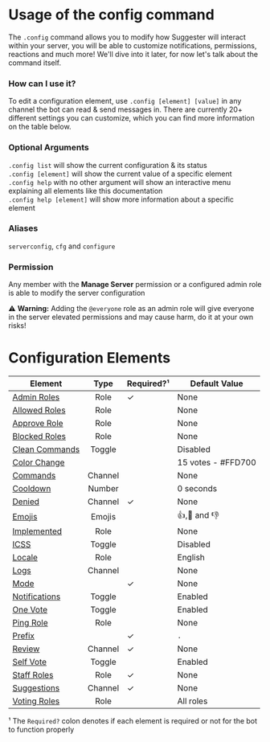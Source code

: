 # Usage of the config command

The `.config` command allows you to modify how Suggester will interact within your server, you will be able to customize notifications, permissions, reactions and much more! We'll dive into it later, for now let's talk about the command itself.

### How can I use it?

To edit a configuration element, use `.config [element] [value]` in any channel the bot can read & send messages in. There are currently 20+ different settings you can customize, which you can find more information on the table below.

### Optional Arguments

`.config list` will show the current configuration & its status\
`.config [element]` will show the current value of a specific element\
`.config help` with no other argument will show an interactive menu explaining all elements like this documentation\
`.config help [element]` will show more information about a specific element

### Aliases
`serverconfig`, `cfg` and `configure`

### Permission
Any member with the **Manage Server** permission or a configured admin role is able to modify the server configuration

⚠ **Warning:** Adding the `@everyone` role as an admin role will give everyone in the server elevated permissions and may cause harm, do it at your own risks!

# Configuration Elements

| Element                                       |                Type                          |   Required?¹          | Default Value         |
|-----------------------------------------------|:--------------------------------------------:|-----------------------|-----------------------|
| [Admin Roles](/config/adminroles)             | Role                                         |        ✓              |      None             |
| [Allowed Roles](/config/allowedroles.md)      | Role                                         |                       |         None          | 
| [Approve Role](/config/approverole.md)        | Role                                         |                       |         None           |
| [Blocked Roles](/config/blockedroles.md)      | Role                                         |                       |         None           |
| [Clean Commands](/config/cleancommands.md)    | Toggle                                       |                       |         Disabled       |
| [Color Change](/config/colorchange.md)        |                                              |                       | 15 votes - #FFD700     |
| [Commands](/config/commands.md)               | Channel                                      |                       |         None           |
| [Cooldown](/config/cooldown.md)               | Number                                       |                       |       0 seconds        |
| [Denied](/config/denied.md)                   | Channel                                      |           ✓           |         None           |
| [Emojis](/config/emojis.md)                   | Emojis                                       |                       |      👍,🤷 and 👎     |
| [Implemented](/config/implemented.md)         | Role                                         |                       |        None            |
| [ICSS](/config/inchannelsuggestions)          | Toggle                                       |                       |         Disabled       |
| [Locale](/config/locale.md)                   | Role                                         |                       |          English       |
| [Logs](/config/logs.md)                       | Channel                                      |                       |            None        |
| [Mode](/config/mode.md)                       |                                              |           ✓           |            None       |
| [Notifications](/config/notify.md)            |  Toggle                                      |                       |            Enabled     |
| [One Vote](/config/onevote.md)                |  Toggle                                      |                       |       Enabled               |
| [Ping Role](/config/pingrole.md)              | Role                                         |                       |   None                    |
| [Prefix](/config/prefix.md)                   |                                              |          ✓             |     `.`                  |
| [Review](/config/review.md)                   | Channel                                      |          ✓             |     None                  |
| [Self Vote](/config/selfvote.md)              | Toggle                                       |                       |         Enabled                       |
| [Staff Roles](/config/staffroles.md)          | Role                                         |           ✓            |       None                      |
| [Suggestions](/config/suggestions.md)         | Channel                                      |          ✓             |       None                      |
| [Voting Roles](/config/voting.md)             | Role                                         |                        |       All roles                  |

¹ The `Required?` colon denotes if each element is required or not for the bot to function properly


